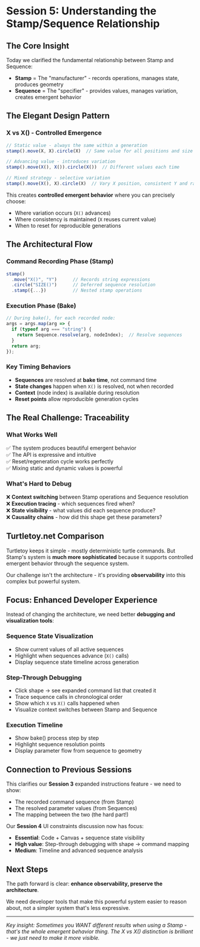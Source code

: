 # Session 5: Understanding the Stamp/Sequence Relationship

## The Core Insight

Today we clarified the fundamental relationship between Stamp and Sequence:

- **Stamp** = The "manufacturer" - records operations, manages state, produces geometry
- **Sequence** = The "specifier" - provides values, manages variation, creates emergent behavior

## The Elegant Design Pattern

### X vs X() - Controlled Emergence
```typescript
// Static value - always the same within a generation
stamp().move(X, X).circle(X)  // Same value for all positions and size

// Advancing value - introduces variation  
stamp().move(X(), X()).circle(X())  // Different values each time

// Mixed strategy - selective variation
stamp().move(X(), X).circle(X)  // Vary X position, consistent Y and radius
```

This creates **controlled emergent behavior** where you can precisely choose:
- Where variation occurs (`X()` advances)
- Where consistency is maintained (`X` reuses current value)
- When to reset for reproducible generations

## The Architectural Flow

### Command Recording Phase (Stamp)
```typescript
stamp()
  .move("X()", "Y")      // Records string expressions
  .circle("SIZE()")      // Deferred sequence resolution
  .stamp({...})          // Nested stamp operations
```

### Execution Phase (Bake)  
```typescript
// During bake(), for each recorded node:
args = args.map(arg => {
  if (typeof arg === "string") {
    return Sequence.resolve(arg, nodeIndex);  // Resolve sequences
  }
  return arg;
});
```

### Key Timing Behaviors
- **Sequences** are resolved at **bake time**, not command time
- **State changes** happen when `X()` is resolved, not when recorded
- **Context** (node index) is available during resolution
- **Reset points** allow reproducible generation cycles

## The Real Challenge: Traceability

### What Works Well
✅ The system produces beautiful emergent behavior  
✅ The API is expressive and intuitive  
✅ Reset/regeneration cycle works perfectly  
✅ Mixing static and dynamic values is powerful

### What's Hard to Debug
❌ **Context switching** between Stamp operations and Sequence resolution  
❌ **Execution tracing** - which sequences fired when?  
❌ **State visibility** - what values did each sequence produce?  
❌ **Causality chains** - how did this shape get these parameters?

## Turtletoy.net Comparison

Turtletoy keeps it simple - mostly deterministic turtle commands. But Stamp's system is **much more sophisticated** because it supports controlled emergent behavior through the sequence system.

Our challenge isn't the architecture - it's providing **observability** into this complex but powerful system.

## Focus: Enhanced Developer Experience

Instead of changing the architecture, we need better **debugging and visualization tools**:

### Sequence State Visualization
- Show current values of all active sequences
- Highlight when sequences advance (`X()` calls)
- Display sequence state timeline across generation

### Step-Through Debugging  
- Click shape → see expanded command list that created it
- Trace sequence calls in chronological order
- Show which `X` vs `X()` calls happened when
- Visualize context switches between Stamp and Sequence

### Execution Timeline
- Show bake() process step by step
- Highlight sequence resolution points
- Display parameter flow from sequence to geometry

## Connection to Previous Sessions

This clarifies our **Session 3** expanded instructions feature - we need to show:
- The recorded command sequence (from Stamp)
- The resolved parameter values (from Sequences)  
- The mapping between the two (the hard part!)

Our **Session 4** UI constraints discussion now has focus:
- **Essential**: Code + Canvas + sequence state visibility
- **High value**: Step-through debugging with shape → command mapping
- **Medium**: Timeline and advanced sequence analysis

## Next Steps

The path forward is clear: **enhance observability, preserve the architecture**. 

We need developer tools that make this powerful system easier to reason about, not a simpler system that's less expressive.

---

*Key insight: Sometimes you WANT different results when using a Stamp - that's the whole emergent behavior thing. The X vs X() distinction is brilliant - we just need to make it more visible.* 